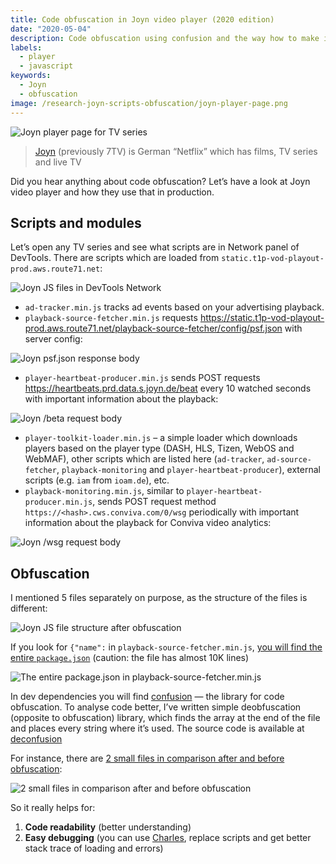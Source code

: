 ```yaml
---
title: Code obfuscation in Joyn video player (2020 edition)
date: "2020-05-04"
description: Code obfuscation using confusion and the way how to make it readable again
labels:
  - player
  - javascript
keywords:
  - Joyn
  - obfuscation
image: /research-joyn-scripts-obfuscation/joyn-player-page.png
---
```


![Joyn player page for TV series](/research-joyn-scripts-obfuscation/joyn-player-page.png)

> [Joyn](https://www.joyn.de/) (previously 7TV) is German “Netflix” which has films, TV series and live TV

Did you hear anything about code obfuscation? Let’s have a look at Joyn video player and how they use that in production.

## Scripts and modules

Let’s open any TV series and see what scripts are in Network panel of DevTools. There are scripts which are loaded from `static.t1p-vod-playout-prod.aws.route71.net`:

![Joyn JS files in DevTools Network](/research-joyn-scripts-obfuscation/joyn-js-files-in-devtools-network.png)

- `ad-tracker.min.js` tracks ad events based on your advertising playback.
- `playback-source-fetcher.min.js` requests https://static.t1p-vod-playout-prod.aws.route71.net/playback-source-fetcher/config/psf.json with server config:

![Joyn psf.json response body](/research-joyn-scripts-obfuscation/psf-json-response-body.png)

- `player-heartbeat-producer.min.js` sends POST requests https://heartbeats.prd.data.s.joyn.de/beat every 10 watched seconds with important information about the playback:

![Joyn /beta request body](/research-joyn-scripts-obfuscation/beat-request-body.png)

- `player-toolkit-loader.min.js` – a simple loader which downloads players based on the player type (DASH, HLS, Tizen, WebOS and WebMAF), other scripts which are listed here (`ad-tracker`, `ad-source-fetcher`, `playback-monitoring` and `player-heartbeat-producer`), external scripts (e.g. `iam` from `ioam.de`), etc.
- `playback-monitoring.min.js`, similar to `player-heartbeat-producer.min.js`, sends POST request method `https://<hash>.cws.conviva.com/0/wsg` periodically with important information about the playback for Conviva video analytics:

![Joyn /wsg request body](/research-joyn-scripts-obfuscation/wsg-request-body.png)

## Obfuscation

I mentioned 5 files separately on purpose, as the structure of the files is different:

![Joyn JS file structure after obfuscation](/research-joyn-scripts-obfuscation/js-file-structure-after-obfuscation.png)

If you look for `{"name":` in `playback-source-fetcher.min.js`, [you will find the entire `package.json`](https://github.com/Beraliv/deconfusion/blob/master/examples/joyn/playback-source-fetcher/output.js#L7607-L7666) (caution: the file has almost 10K lines)

![The entire package.json in playback-source-fetcher.min.js](/research-joyn-scripts-obfuscation/entire-package-json-in-playback-source-fetcher.png)

In dev dependencies you will find [confusion](https://www.npmjs.com/package/confusion) — the library for code obfuscation. To analyse code better, I’ve written simple deobfuscation (opposite to obfuscation) library, which finds the array at the end of the file and places every string where it’s used. The source code is available at [deconfusion](https://github.com/Beraliv/deconfusion)

For instance, there are [2 small files in comparison after and before obfuscation](https://gist.github.com/Beraliv/cfa8f46fa6a71b35923bd9185b9f0f08/revisions?diff=split):

![2 small files in comparison after and before obfuscation](/research-joyn-scripts-obfuscation/comparison-before-and-after-obfuscation.png)

So it really helps for:

1. **Code readability** (better understanding)
2. **Easy debugging** (you can use [Charles](https://www.charlesproxy.com/), replace scripts and get better stack trace of loading and errors)
